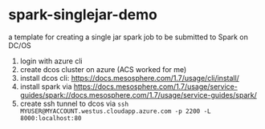 # spark-singlejar-demo
a template for creating a single jar spark job to be submitted to Spark on DC/OS

1. login with azure cli
2. create dcos cluster on azure (ACS worked for me)
3. install dcos cli: https://docs.mesosphere.com/1.7/usage/cli/install/
4. install spark via https://docs.mesosphere.com/1.7/usage/service-guides/spark://docs.mesosphere.com/1.7/usage/service-guides/spark/
5. create ssh tunnel to dcos via `ssh MYUSER@MYACCOUNT.westus.cloudapp.azure.com -p 2200 -L 8000:localhost:80`

